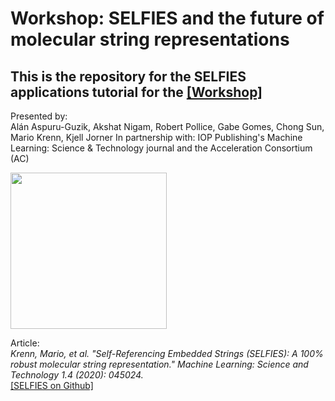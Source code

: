 # Workshop: SELFIES and the future of molecular string representations

## This is the repository for the SELFIES applications tutorial for the [[Workshop]](https://accelerationconsortium.substack.com/p/selfies-workshop-aug-13)

Presented by: \
Alán Aspuru-Guzik, Akshat Nigam, Robert Pollice, Gabe Gomes, Chong Sun, Mario Krenn, Kjell Jorner
In partnership with:  IOP Publishing's Machine Learning: Science & Technology journal and the Acceleration Consortium (AC)


<img src="https://github.com/aspuru-guzik-group/selfies/blob/master/examples/VAE_LS_Validity.png?raw=True" width="250" />


Article: \
*Krenn, Mario, et al. "Self-Referencing Embedded Strings (SELFIES): A 100% robust molecular string representation." Machine Learning: Science and Technology 1.4 (2020): 045024.* \
[[SELFIES on Github]](https://github.com/aspuru-guzik-group/selfies)